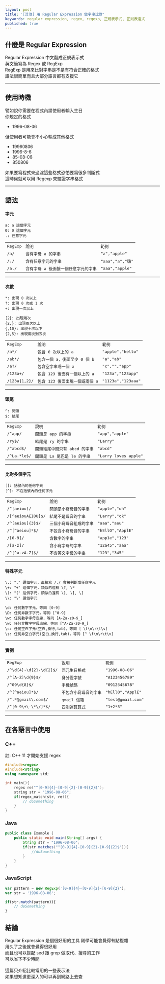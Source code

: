 ```yaml
---
layout: post
title: '[其他] 用 Regular Expression 做字串比對'
keywords: regular expression, regex, regexp, 正規表示式, 正則表達式
published: true
---
```


## 什麼是 Regular Expression

Regular Expression 中文翻成正規表示式<br>
英文簡寫為 Regex 或 RegExp<br>
RegExp 是用來比對字串是不是有符合正確的格式<br>
語法很簡單而且大部分語言都有支援它<br>

---

## 使用時機

譬如說你需要在程式內請使用者輸入生日<br>
你規定的格式

- 1996-08-06

但使用者可能會不小心輸成其他格式<br>

- 19960806
- 1996-8-6
- 85-08-06
- 850806

如果要寫程式來過濾這些格式恐怕要寫很多判斷式<br>
這時候就可以用 Regexp 來驗證字串格式<br>

---

## 語法

#### 字元

```
a: a 這個字元
0: 0 這個字元
.: 任意字元
```

<table style="width:100%; font-family:monospace;">
    <tr>
        <td> RegExp </td>
        <td> 說明 </td>
        <td> 範例 </td> 
    </tr>
    <tr>
        <td> /a/ </td>
        <td> 含有字母 a 的字串</td> 
        <td> "a","apple" </td>
    </tr>
    <tr>
        <td> /./ </td>
        <td> 含有任意字元的字串 </td>
        <td> "aaa","a","嗨" </td>
    </tr>
    <tr>
        <td> /a./ </td>
        <td> 含有字母 a 後面接一個任意字元的字串 </td>
        <td> "aaa","apple" </td>
    </tr>
</table>

---

#### 次數

```
*: 出現 0 次以上
?: 出現 0 次或 1 次
+: 出現一次以上

{2}: 出現兩次
{2,}: 出現兩次以上
{,10}: 出現十次以下
{2,5}: 出現兩次到五次
```

<table style="width:100%; font-family:monospace;">
    <tr>
        <td> RegExp </td>
        <td> 說明 </td>
        <td> 範例 </td> 
    </tr>
    <tr>
        <td> /a*/ </td>
        <td> 包含 0 次以上的 a </td> 
        <td> "apple","hello" </td>
    </tr>
    <tr>
        <td> /ab*/ </td>
        <td> 包含一個 a，後面至少 0 個 b </td>
        <td> "a","ab" </td>
    </tr>
    <tr>
        <td> /a?/ </td>
        <td> 包含空字串或一個 a </td>
        <td> "c","","app" </td>
    </tr>
    <tr>
        <td> /123a+/ </td>
        <td> 包含 123 後面有一個以上的 a </td>
        <td> "123a","123app" </td>
    </tr>
    <tr>
        <td> /123a{1,2}/ </td>
        <td> 包含 123 後面出現一個或兩個 a </td>
        <td> "1123a","123aaa" </td>
    </tr>
</table>

---

#### 頭尾

```
^: 開頭
$: 結尾
```

<table style="width:100%; font-family:monospace;">
    <tr>
        <td> RegExp </td>
        <td> 說明 </td>
        <td> 範例 </td> 
    </tr>
    <tr>
        <td> /^app/ </td>
        <td> 開頭是 app 的字串 </td>
        <td> "app","apple" </td>
    </tr>
    <tr>
        <td> /ry$/ </td>
        <td> 結尾是 ry 的字串 </td>
        <td> "Larry" </td>
    </tr>
    <tr>
        <td> /^abcd$/ </td>
        <td> 開頭結尾中間只有 abcd 的字串 </td>
        <td> "abcd" </td>
    </tr>
    <tr>
        <td> /^La.*le$/ </td>
        <td> 開頭是 La 尾巴是 le 的字串 </td>
        <td> "Larry loves apple" </td>
    </tr>
</table>

---

#### 比對多個字元

```
[]: 括號內的任何字元
[^]: 不在括號內的任何字元
```

<table style="width:100%; font-family:monospace;">
    <tr>
        <td> RegExp </td>
        <td> 說明 </td>
        <td> 範例 </td> 
    </tr>
    <tr>
        <td> /^[aeiou]/ </td>
        <td> 開頭是小寫母音的字串 </td>
        <td> "apple","oh" </td>
    </tr>
    <tr>
        <td> /[^aeiouAEIOU]$/ </td>
        <td> 結尾不是母音的字串 </td>
        <td> "Larry","ok" </td>
    </tr>
    <tr>
        <td> /^[aeiou]{3}$/ </td>
        <td> 三個小寫母音組成的字串 </td>
        <td> "aaa","aeu" </td>
    </tr>
    <tr>
        <td> /^[^aeiou]*$/ </td>
        <td> 不包含小寫母音的字串 </td>
        <td> "hEllO","ApplE" </td>
    </tr>
    <tr>
        <td> /[0-9]/ </td>
        <td> 含數字的字串 </td>
        <td> "app1e","123" </td>
    </tr>
    <tr>
        <td> /[a-z]/ </td>
        <td> 含小寫字母的字串 </td>
        <td> "12a45","aaa" </td>
    </tr>
    <tr>
        <td> /^[^a-zA-Z]$/ </td>
        <td> 不含英文字母的字串 </td>
        <td> "123","345" </td>
    </tr>
</table>

---

#### 特殊字元

```
\.: "." 這個字元，直接寫 /./ 會被判斷成任意字元
\+: "+" 這個字元，類似的還有 \?, \*
\(: "(" 這個字元，類似的還有 \), \[, \]
\\: "\" 這個字元

\d: 任何數字字元，等同 [0-9]
\D: 任何非數字字元，等同 [^0-9]
\w: 任何數字字母底線，等同 [A-Za-z0-9_]
\w: 任何非數字字母底線，等同 [^A-Za-z0-9_]
\s: 任何空白字元(空白,換行,tab)，等同 [ \f\n\r\t\v]
\s: 任何非空白字元(空白,換行,tab)，等同 [^ \f\n\r\t\v]
```

---

#### 實例

<table style="width:100%; font-family:monospace;">
    <tr>
        <td> RegExp </td>
        <td> 說明 </td>
        <td> 範例 </td> 
    </tr>
    <tr>
        <td> /^\d{4}-\d{2}-\d{2}$/ </td>
        <td> 西元生日格式 </td>
        <td> "1996-08-06" </td>
    </tr>
    <tr>
        <td> /^[A-Z]\d{9}$/ </td>
        <td> 身分證字號 </td>
        <td> "A123456789" </td>
    </tr>
    <tr>
        <td> /^09\d{8}$/ </td>
        <td> 手機號碼 </td>
        <td> "0912345678" </td>
    </tr>
    <tr>
        <td> /^[^aeiou]*$/ </td>
        <td> 不包含小寫母音的字串 </td>
        <td> "hEllO","ApplE" </td>
    </tr>
    <tr>
        <td> /^.*@gmail\.com$/ </td>
        <td> gmail 信箱 </td>
        <td> "test@gmail.com" </td>
    </tr>
    <tr>
        <td> /^[0-9\+\-\*\/]*$/ </td>
        <td> 四則運算算式 </td>
        <td> "1+2*3" </td>
    </tr>
</table>

---

## 在各語言中使用

### C++
註: C++ 11 才開始支援 regex

```c++
#include<regex>
#include<string>
using namespace std;

int main(){
    regex re("^[0-9]{4}-[0-9]{2}-[0-9]{2}$");
    string str = "1996-08-06";
    if(regex_match(str, re)){
        // doSomething
    }
}
```

### Java

```java
public class Example {
    public static void main(String[] args) {
        String str = "1996-08-06";
        if(str.matches("^[0-9]{4}-[0-9]{2}-[0-9]{2}$")){
            //doSomething
        }
    }
}
```

### JavaScript

```js
var pattern = new RegExp('[0-9]{4}-[0-9]{2}-[0-9]{2}');
var str = '1996-08-06';

if(str.match(pattern)){
    // doSomething
}
```

## 結論

Regular Expression 是個很好用的工具
剛學可能會覺得有點複雜<br>
用久了之後就會覺得很好用<br>
而且也可以搭配 sed 跟 grep 做取代、搜尋的工作<br>
可以省下不少時間<br>
<br>
這篇只介紹比較常用的一些表示法<br>
如果想知道更深入的可以再到網路上去查<br>


